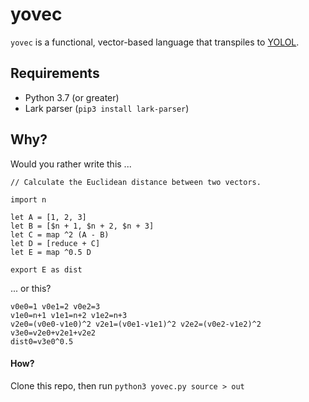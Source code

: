 # yovec

`yovec` is a functional, vector-based language that transpiles to [YOLOL](https://wiki.starbasegame.com/index.php/YOLOL).

## Requirements

- Python 3.7 (or greater)
- Lark parser (`pip3 install lark-parser`)

## Why?

Would you rather write this ...

```
// Calculate the Euclidean distance between two vectors.

import n

let A = [1, 2, 3]
let B = [$n + 1, $n + 2, $n + 3]
let C = map ^2 (A - B)
let D = [reduce + C]
let E = map ^0.5 D

export E as dist
```

... or this?

```
v0e0=1 v0e1=2 v0e2=3
v1e0=n+1 v1e1=n+2 v1e2=n+3
v2e0=(v0e0-v1e0)^2 v2e1=(v0e1-v1e1)^2 v2e2=(v0e2-v1e2)^2
v3e0=v2e0+v2e1+v2e2
dist0=v3e0^0.5
```

#### How?

Clone this repo, then run `python3 yovec.py source > out`
